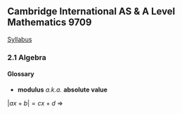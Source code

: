 Cambridge International AS & A Level
Mathematics 9709
-
[Syllabus](https://www.cambridgeinternational.org/Images/415060-2020-2022-syllabus.pdf)

### 2.1 Algebra
#### Glossary
- **modulus** *a.k.a.* **absolute value**

$|ax+b|=cx+d$ =>

<!--stackedit_data:
eyJoaXN0b3J5IjpbLTEzOTgyOTY0NjJdfQ==
-->